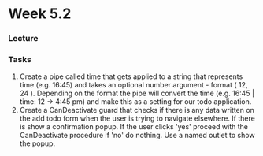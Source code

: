 # Week 5.2 

### Lecture

### Tasks

1. Create a pipe called time that gets applied to a string that represents time (e.g. 16:45) and takes an optional number argument - format ( 12, 24 ). Depending on the format the pipe will convert the time (e.g. 16:45 | time: 12 -> 4:45 pm) and make this as a setting for our todo application.
2. Create a CanDeactivate guard that checks if there is any data written on the add todo form when the user is trying to navigate elsewhere. If there is show a confirmation popup. If the user clicks 'yes' proceed with the CanDeactivate procedure if 'no' do nothing. Use a named outlet to show the popup.